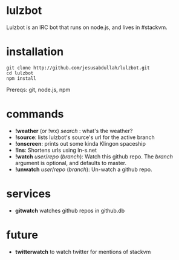 # lulzbot
Lulzbot is an IRC bot that runs on node.js, and lives in #stackvm.

# installation

    git clone http://github.com/jesusabdullah/lulzbot.git
    cd lulzbot
    npm install

Prereqs: git, node.js, npm

# commands

* **!weather** (or !wx) *search* : what's the weather?
* **!source**: lists lulzbot's source's url for the active branch
* **!onscreen**: prints out some kinda Klingon spaceship
* **!lns**: Shortens urls using ln-s.net
* **!watch** *user*/*repo* (*branch*): Watch this github repo. The *branch* argument is optional, and defaults to master.
* **!unwatch** *user*/*repo* (*branch*): Un-watch a github repo.

# services

* **gitwatch** watches github repos in github.db

# future

* **twitterwatch** to watch twitter for mentions of stackvm
